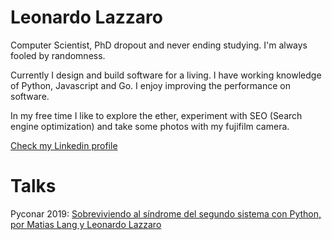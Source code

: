 # Leonardo Lazzaro

Computer Scientist, PhD dropout and never ending studying. I'm always fooled by randomness.

Currently I design and build software for a living. I have working knowledge of Python, Javascript and Go. I enjoy improving the performance on software.

In my free time I like to explore the ether, experiment with SEO (Search engine optimization)  and take some photos with my fujifilm camera.

[Check my Linkedin profile](https://ar.linkedin.com/in/llazzaro)


# Talks

Pyconar 2019: [Sobreviviendo al síndrome del segundo sistema con Python, por Matias Lang y Leonardo Lazzaro](https://www.youtube.com/watch?v=gPuqrHuRD0U)

